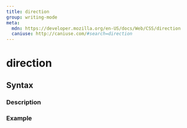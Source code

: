 ```yaml
---
title: direction
group: writing-mode
meta:
  mdn: https://developer.mozilla.org/en-US/docs/Web/CSS/direction
  caniuse: http://caniuse.com/#search=direction
---
```


# direction
<!--- Introduction for direction, keep it brief and set the overall context -->

## Syntax
<!--- Introduce the various syntax for direction -->

### Description
<!--- For each major section of syntax, provide a description explaining its usage further -->

### Example
<!--- Provide code examples for the syntax block you're currently describing -->